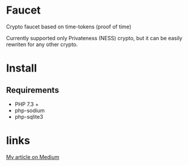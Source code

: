 # Faucet
Crypto faucet based on time-tokens (proof of time)  

Currently supported only Privateness (NESS) crypto, but it can be easily rewriten for any other crypto.

# Install
## Requirements
 * PHP 7.3 +
 * php-sodium
 * php-sqlite3

# links
[My article on Medium](https://ness-main-dev.medium.com/proof-of-time-improved-d648515afc45)